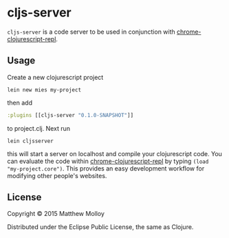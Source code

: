 # cljs-server

`cljs-server` is a code server to be used in conjunction with [chrome-clojurescript-repl](https://github.com/whamtet/chrome-clojurescript-repl).

## Usage

Create a new clojurescript project

```
lein new mies my-project
```

then add

```clojure
:plugins [[cljs-server "0.1.0-SNAPSHOT"]]
```
to project.clj.  Next run

```
lein cljsserver
```

this will start a server on localhost and compile your clojurescript code.  You can evaluate the code within [chrome-clojurescript-repl](https://github.com/whamtet/chrome-clojurescript-repl) by typing `(load "my-project.core")`.  This provides an easy development workflow for modifying other people's websites.


## License

Copyright © 2015 Matthew Molloy

Distributed under the Eclipse Public License, the same as Clojure.

